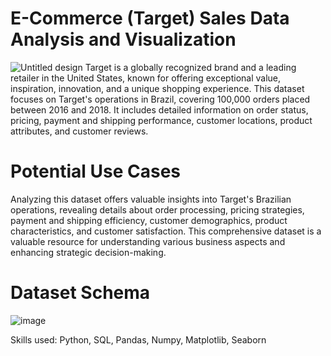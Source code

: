 # E-Commerce (Target) Sales Data Analysis and Visualization
![Untitled design](https://github.com/user-attachments/assets/06d543ed-ee43-4bf3-81de-763b59f1f298)
Target is a globally recognized brand and a leading retailer in the United States, known for offering exceptional value, inspiration, innovation, and a unique shopping experience.
This dataset focuses on Target's operations in Brazil, covering 100,000 orders placed between 2016 and 2018. It includes detailed information on order status, pricing, payment and shipping performance, customer locations, product attributes, and customer reviews.
# Potential Use Cases
Analyzing this dataset offers valuable insights into Target's Brazilian operations, revealing details about order processing, pricing strategies, payment and shipping efficiency, customer demographics, product characteristics, and customer satisfaction. This comprehensive dataset is a valuable resource for understanding various business aspects and enhancing strategic decision-making.
# Dataset Schema
![image](https://github.com/user-attachments/assets/368e0bcc-2c6a-4243-944c-4320e18496c6)

Skills used:
Python, SQL, Pandas, Numpy, Matplotlib, Seaborn
